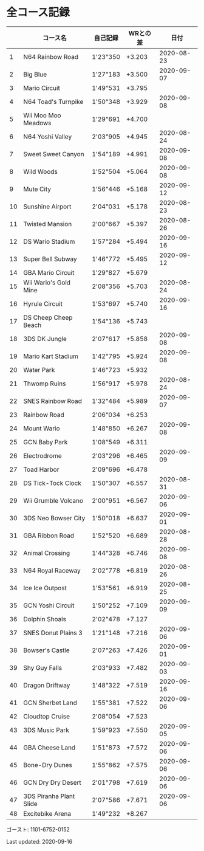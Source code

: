 # 全コース記録

||コース名|自己記録|WRとの差|日付
|--|--|--|--|--|
|1|N64 Rainbow Road|1'23"350|+3.203|2020-08-23|
|2|Big Blue|1'27"183|+3.500|2020-09-07|
|3|Mario Circuit|1'49"531|+3.795||
|4|N64 Toad's Turnpike|1'50"348|+3.929|2020-09-08|
|5|Wii Moo Moo Meadows|1'29"691|+4.700||
|6|N64 Yoshi Valley|2'03"905|+4.945|2020-08-24|
|7|Sweet Sweet Canyon|1'54"189|+4.991|2020-09-08|
|8|Wild Woods|1'52"504|+5.064|2020-09-08|
|9|Mute City|1'56"446|+5.168|2020-09-12|
|10|Sunshine Airport|2'04"031|+5.178|2020-08-23|
|11|Twisted Mansion|2'00"667|+5.397|2020-08-26|
|12|DS Wario Stadium|1'57"284|+5.494|2020-09-16|
|13|Super Bell Subway|1'46"772|+5.495|2020-09-12|
|14|GBA Mario Circuit|1'29"827|+5.679||
|15|Wii Wario's Gold Mine|2'08"356|+5.703|2020-08-24|
|16|Hyrule Circuit|1'53"697|+5.740|2020-09-16|
|17|DS Cheep Cheep Beach|1'54"136|+5.743||
|18|3DS DK Jungle|2'07"617|+5.858|2020-09-08|
|19|Mario Kart Stadium|1'42"795|+5.924|2020-09-08|
|20|Water Park|1'46"723|+5.932||
|21|Thwomp Ruins|1'56"917|+5.978|2020-08-24|
|22|SNES Rainbow Road|1'32"484|+5.989|2020-09-07|
|23|Rainbow Road|2'06"034|+6.253||
|24|Mount Wario|1'48"850|+6.267|2020-09-08|
|25|GCN Baby Park|1'08"549|+6.311||
|26|Electrodrome|2'03"296|+6.465|2020-09-09|
|27|Toad Harbor|2'09"696|+6.478||
|28|DS Tick-Tock Clock|1'50"307|+6.557|2020-08-31|
|29|Wii Grumble Volcano|2'00"951|+6.567|2020-09-06|
|30|3DS Neo Bowser City|1'50"018|+6.637|2020-09-01|
|31|GBA Ribbon Road|1'52"520|+6.689|2020-08-28|
|32|Animal Crossing|1'44"328|+6.746|2020-09-08|
|33|N64 Royal Raceway|2'02"778|+6.819|2020-08-26|
|34|Ice Ice Outpost|1'53"561|+6.919|2020-08-25|
|35|GCN Yoshi Circuit|1'50"252|+7.109|2020-09-09|
|36|Dolphin Shoals|2'02"478|+7.127||
|37|SNES Donut Plains 3|1'21"148|+7.216|2020-09-06|
|38|Bowser's Castle|2'07"263|+7.426|2020-09-01|
|39|Shy Guy Falls|2'03"933|+7.482|2020-09-03|
|40|Dragon Driftway|1'48"322|+7.519|2020-09-16|
|41|GCN Sherbet Land|1'55"381|+7.522|2020-09-06|
|42|Cloudtop Cruise|2'08"054|+7.523||
|43|3DS Music Park|1'59"923|+7.550|2020-09-05|
|44|GBA Cheese Land|1'51"873|+7.572|2020-09-06|
|45|Bone-Dry Dunes|1'55"862|+7.575|2020-09-06|
|46|GCN Dry Dry Desert|2'01"798|+7.619|2020-09-06|
|47|3DS Piranha Plant Slide|2'07"586|+7.671|2020-09-06|
|48|Excitebike Arena|1'49"232|+8.267||

ゴースト: 1101-6752-0152

Last updated: 2020-09-16

